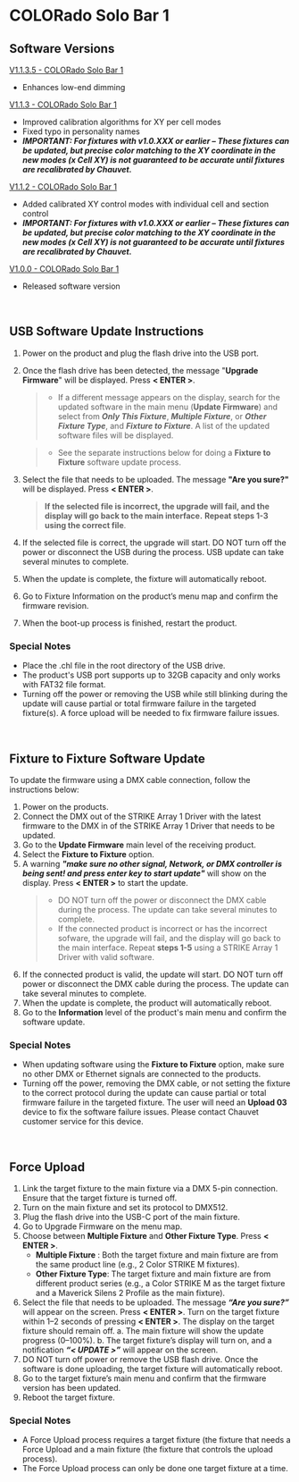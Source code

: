 # COLORado Solo Bar 1

## Software Versions

[V1.1.3.5 - COLORado Solo Bar 1](https://github.com/Chauvet-Pro/COLORADOSOLOBAR1/blob/main/Firmware/V1.1.3.5.zip)
- Enhances low-end dimming

[V1.1.3 - COLORado Solo Bar 1](https://github.com/Chauvet-Pro/COLORADOSOLOBAR1/blob/940d52a0be98f7b5826f9c548e5511dc94ef1e33/Firmware/V1.1.3.zip)
- Improved calibration algorithms for XY per cell modes
- Fixed typo in personality names
- ***IMPORTANT: For fixtures with v1.0.XXX or earlier – These fixtures can be updated, but precise color matching to the XY coordinate in the new modes (x Cell XY) is not guaranteed to be accurate until fixtures are recalibrated by Chauvet.***

[V1.1.2 - COLORado Solo Bar 1](https://github.com/Chauvet-Pro/COLORADOSOLOBAR1/blob/da6bea9bed0713e89ba67e399e3adf554c26f455/Firmware/V1.1.2.zip)
- Added calibrated XY control modes with individual cell and section control
- ***IMPORTANT: For fixtures with v1.0.XXX or earlier – These fixtures can be updated, but precise color matching to the XY coordinate in the new modes (x Cell XY) is not guaranteed to be accurate until fixtures are recalibrated by Chauvet.***

[V1.0.0 - COLORado Solo Bar 1](https://github.com/Chauvet-Pro/COLORADOSOLOBAR1/blob/bb4d3297ed35cf551d0f104d83d146e2fe21bf0a/Firmware/V1.0.0.zip)
- Released software version

&nbsp;

## USB Software Update Instructions
1. Power on the product and plug the flash drive into the USB port.
2. Once the flash drive has been detected, the message "**Upgrade Firmware**" will be displayed. Press **< ENTER >**.
   >* If a different message appears on the display, search for the updated software in the main menu (**Update Firmware**) and select from ***Only This Fixture***, ***Multiple Fixture***, or ***Other Fixture Type***, and ***Fixture to Fixture***. A list of the updated software files will be displayed.
   
   >* See the separate instructions below for doing a **Fixture to Fixture** software update process.
3. Select the file that needs to be uploaded. The message **"Are you sure?"** will be displayed. Press **< ENTER >**.
   >**If the selected file is incorrect, the upgrade will fail, and the display will go back to the main interface.**
   >**Repeat steps 1-3 using the correct file**.
4. If the selected file is correct, the upgrade will start. DO NOT turn off the power or disconnect the USB during the process. USB update can take several minutes to complete.
5. When the update is complete, the fixture will automatically reboot.
6. Go to Fixture Information on the product’s menu map and confirm the firmware revision.
7. When the boot-up process is finished, restart the product.

### Special Notes
* Place the .chl file in the root directory of the USB drive.
* The product's USB port supports up to 32GB capacity and only works with FAT32 file format.
* Turning off the power or removing the USB while still blinking during the update will cause partial or total firmware failure in the targeted fixture(s). A force upload will be needed to fix firmware failure issues.


&nbsp;  

## Fixture to Fixture Software Update

To update the firmware using a DMX cable connection, follow the instructions below:
1. Power on the products.
2. Connect the DMX out of the STRIKE Array 1 Driver with the latest firmware to the DMX in of the STRIKE Array 1 Driver that needs to be updated.
3. Go to the **Update Firmware** main level of the receiving product.
4. Select the **Fixture to Fixture** option.
5. A warning ***"make sure no other signal, Network, or DMX controller is being sent! and press enter key to start update"*** will show on the display. Press **< ENTER >** to start the update.
   >* DO NOT turn off the power or disconnect the DMX cable during the process. The update can take several minutes to complete.
   >* If the connected product is incorrect or has the incorrect sofware, the upgrade will fail, and the display will go back to the main interface. Repeat **steps 1-5** using a STRIKE Array 1 Driver with valid software.
6. If the connected product is valid, the update will start. DO NOT turn off power or disconnect the DMX cable during the process. The update can take several minutes to complete.
7. When the update is complete, the product will automatically reboot.
8. Go to the **Information** level of the product's main menu and confirm the software update.

### Special Notes
* When updating software using the **Fixture to Fixture** option, make sure no other DMX or Ethernet signals are connected to the products.
* Turning off the power, removing the DMX cable, or not setting the fixture to the correct protocol during the update can cause partial or total firmware failure in the targeted fixture. The user will need an **Upload 03** device to fix the software failure issues. Please contact Chauvet customer service for this device.

&nbsp;

## Force Upload

1.	Link the target fixture to the main fixture via a DMX 5-pin connection. Ensure that the target fixture is turned off.
2.	Turn on the main fixture and set its protocol to DMX512.
3.	Plug the flash drive into the USB-C port of the main fixture.
4.	Go to Upgrade Firmware on the menu map.
5.	Choose between **Multiple Fixture** and **Other Fixture Type**. Press **< ENTER >**.
      * **Multiple Fixture** : Both the target fixture and main fixture are from the same product line (e.g., 2 Color STRIKE M fixtures).
      * **Other Fixture Type**: The target fixture and main fixture are from different product series (e.g., a Color STRIKE M as the target fixture and a Maverick Silens 2 Profile as the main fixture).
6.	Select the file that needs to be uploaded. The message ***“Are you sure?”*** will appear on the screen. Press **< ENTER >**. Turn on the target fixture within 1–2 seconds of pressing **< ENTER >**. The display on the target fixture should remain off.
      a. The main fixture will show the update progress (0–100%).
      b. The target fixture’s display will turn on, and a notification ***“< UPDATE >”*** will appear on the screen.
7.	DO NOT turn off power or remove the USB flash drive. Once the software is done uploading, the target fixture will automatically reboot.
8.	Go to the target fixture’s main menu and confirm that the firmware version has been updated.
9.	Reboot the target fixture.

### Special Notes
* A Force Upload process requires a target fixture (the fixture that needs a Force Upload and a main fixture (the fixture that controls the upload process).
* The Force Upload process can only be done one target fixture at a time.

